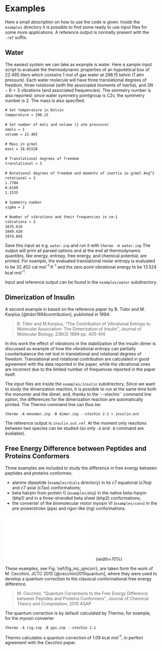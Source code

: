 
Examples
========

Here a small description on how to use the code is given. Inside the `examples` 
directory it is possible to find some ready to use input files for some more 
applications. A reference output is normally present with the `.ref` suffix.


Water
-----

The easiest system we can take as example is water. Here a sample input script
to evaluate the thermodynamic properties of an hypotetical box of 22.465 liters 
which contains 1 mol of gas water at 298.15 kelvin (1 atm pressure). Each water 
molecule will have three translational degrees of freedom, three rotational 
(with the associated moments of inertia), and $3N-6=3$ vibrations (and
associated frequencies). The simmetry number is also reported: since water 
symmetry pointgroup is C2v, the symmetry number is 2. The mass is also specified. 

    # Set temperature in Kelvin
    temperature = 298.15

    # Set number of mols and volume (1 atm pressure)
    nmols = 1
    volume = 22.465

    # Mass in g/mol
    mass = 18.01528

    # Translational degrees of freedom
    translational = 3

    # Rotational degrees of freedom and moments of inertia in g/mol Ang^2
    rotational = 3
    1.7704
    0.6169
    1.1535

    # Symmetry number
    sigma = 2

    # Number of vibrations and their frequencies in cm-1
    vibrations = 3
    1635.618
    3849.420
    3974.869

Save this input as e.g. `water.inp` and run it with `thermo -A water.inp` 
The output will print all parsed options and at the end all thermodynamic 
quantites, like energy, entropy, free energy, and chemical potential, are 
printed. For example, the evaluated translational molar entropy is evaluated 
to be 32.452 cal mol<sup>-1</sup> K<sup>-1</sup> and the zero point vibrational
energy to be 13.524 kcal mol<sup>-1</sup>.

Input and reference output can be found in the `examples/water` subdirectory.


Dimerization of Insulin
-----------------------

A second example in based on the reference paper by B. Tidor and 
M. Karplus [@tidor1994contribution], published in 1994:

> B. Tidor and M.Karplus, "The Contribution of Vibrational Entropy to 
> Molecular Association: The Dimerization of Insulin", Journal of 
> Molecular Biology, 238(3) 1994 pp. 405-414

In this work the effect of vibrations in the stabilization of the insulin 
dimer is discussed as example of how the vibrational entropy can partially 
counterbalance the net lost in translational and rotational degrees of freedom.
Translational and rotational contribution are calculated in good agreement 
with the data reported in the paper, while the vibrational ones are incorrect 
due to the limited number of frequences reported in the paper itself.

The input files are inside the `examples/insulin` subdirectory. Since we want to study
the dimerization reaction, it is possible to run at the same time both the 
monomer and the dimer, and, thanks to the `--stechio`` command line option,
the differences for the dimerization reaction are automatically printed. 
The Thermo command line can thus be:

    thermo -A monomer.inp -B dimer.inp --stechio 2:1 > insulin.out

The reference output is `insulin.out.ref`. At the moment only reactions between
two species can be studied (so only `-A` and `-B` command are available).


Free Energy Difference between Peptides and Proteins Conformers
---------------------------------------------------------------

Three examples are included to study the difference in free energy between 
peptides and proteins conformes: 

 -  alanine dipeptide (`examples/diala` directory) in its c7 equatorial (c7eq) and c7 
    axial (c7ax) conformations;
 -  beta hairpin from protein G (`examples/bhp`) in the native beta-harpin (bhp1)
    and in a three-stranded beta sheet (bhp2) conformations;
 -  the converter of the biomolecular motor myosin VI (`examples/conv`) in the 
    pre-powerstroke (pps) and rigor-like (rig) conformations.

![Representation of the three examples to study the quantum correction to the conformational free energy difference: the alanine dipeptide, the beta hairpin of protein G and the converter of myosin VI. Reproduced from ref. @cecchini2015quantum.\label{fig_mc_qmcorr}](doc/mc_qmcorr.pdf){width=70%}

These examples, see Fig. \ref{fig_mc_qmcorr}, are taken
form the work of M. Cecchini, JCTC 2015 [@cecchini2015quantum], where they
were used to develop a quantum correction to the classical conformational free
energy difference.

> M. Cecchini, "Quantum Corrections to the Free Energy Difference between
> Peptides and Proteins Conformers", Journal of Chemical Theory and 
> Computation, 2015 ASAP

The quantum correction is by default calculated by Thermo; for example, for 
the myosin converter

    thermo -A rig.inp -B pps.inp --stechio 1:1

Thermo calculates a quantum correction of 1.09 kcal mol<sup>-1</sup>, in 
perfect agreement with the Cecchini paper. 



